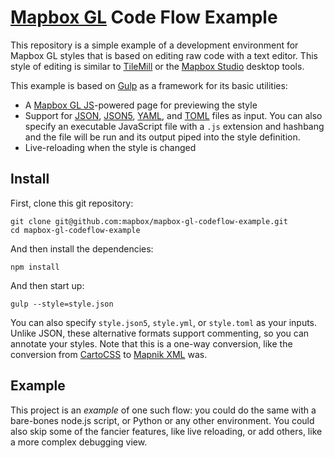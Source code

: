 # [Mapbox GL](https://www.mapbox.com/mapbox-gl/) Code Flow Example

This repository is a simple example of a development environment for Mapbox GL
styles that is based on editing raw code with a text editor. This style
of editing is similar to [TileMill](https://www.mapbox.com/tilemill/)
or the [Mapbox Studio](https://www.mapbox.com/mapbox-studio/) desktop
tools.

This example is based on [Gulp](http://gulpjs.com/) as a framework for its
basic utilities:

* A [Mapbox GL JS](https://www.mapbox.com/mapbox-gl-js/)-powered page for
  previewing the style
* Support for [JSON](http://json.org/), [JSON5](http://json5.org/),
  [YAML](http://yaml.org/), and [TOML](https://github.com/toml-lang/toml)
  files as input. You can also specify an executable JavaScript file with a `.js` extension
  and hashbang and the file will be run and its output piped into the style
  definition.
* Live-reloading when the style is changed

## Install

First, clone this git repository:

    git clone git@github.com:mapbox/mapbox-gl-codeflow-example.git
    cd mapbox-gl-codeflow-example

And then install the dependencies:

    npm install

And then start up:

    gulp --style=style.json

You can also specify `style.json5`, `style.yml`, or `style.toml` as your
inputs. Unlike JSON, these alternative formats support commenting, so you
can annotate your styles. Note that this is a one-way conversion, like the conversion
from [CartoCSS](https://www.mapbox.com/tilemill/docs/manual/carto/)
to [Mapnik XML](https://github.com/mapnik/mapnik/wiki/XMLConfigReference)
was.

## Example

This project is an _example_ of one such flow: you could do the same
with a bare-bones node.js script, or Python or any other environment. You could
also skip some of the fancier features, like live reloading, or add others,
like a more complex debugging view.
